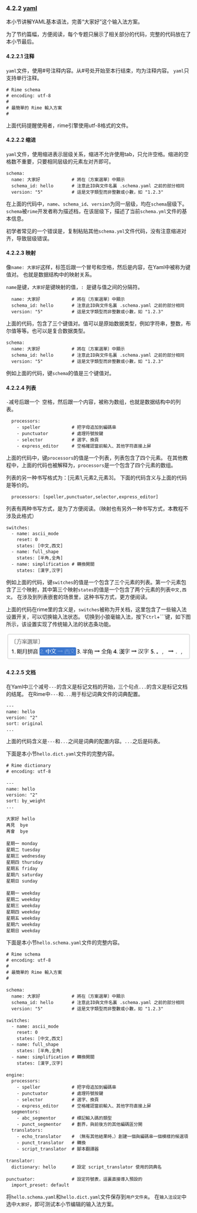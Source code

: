 ### 4.2.2 [yaml](https://github.com/ChineseInputMethod/weasel/blob/master/doc/4.2%20customization/4.2.2%20yaml/weasel.md)

本小节讲解YAML基本语法，完善“大家好”这个输入法方案。

为了节约篇幅，方便阅读，每个专题只展示了相关部分的代码，完整的代码放在了本小节最后。

#### 4.2.2.1 注释

`yaml`文件，使用#号注释内容。从#号处开始至本行结束，均为注释内容。
`yaml`只支持单行注释。

```
# Rime schema
# encoding: utf-8
#
# 最簡單的 Rime 輸入方案
#
```

上面代码提醒使用者，rime引擎使用utf-8格式的文件。

#### 4.2.2.2 缩进

`yaml`文件，使用缩进表示层级关系，缩进不允许使用tab，只允许空格。缩进的空格数不重要，只要相同层级的元素左对齐即可。

```
schema:
  name: 大家好            # 將在〔方案選單〕中顯示
  schema_id: hello       # 注意此ID與文件名裏 .schema.yaml 之前的部分相同
  version: "5"           # 這是文字類型而非整數或小數，如 "1.2.3"
```

在上面的代码中，`name`、`schema_id`、`version`为同一层级，均在`schema`层级下。
`schema`被`rime`开发者称为描述档，在该层级下，描述了当前`schema.yml`文件的基本信息。

初学者常见的一个错误是，复制粘贴其他`schema.yml`文件代码，没有注意缩进对齐，导致层级错误。

#### 4.2.2.3 映射

像`name: 大家好`这样，标签后跟一个冒号和空格，然后是内容，在Yaml中被称为键值对。
也就是数据结构中的映射关系。

`name`是键，`大家好`是键映射的值，`: `是键与值之间的分隔符。

```
  name: 大家好            # 將在〔方案選單〕中顯示
  schema_id: hello       # 注意此ID與文件名裏 .schema.yaml 之前的部分相同
  version: "5"           # 這是文字類型而非整數或小數，如 "1.2.3"
```

上面的代码，包含了三个键值对。值可以是原始数据类型，例如字符串，整数，布尔值等等。也可以是复合数据类型。

```
schema:
  name: 大家好            # 將在〔方案選單〕中顯示
  schema_id: hello       # 注意此ID與文件名裏 .schema.yaml 之前的部分相同
  version: "5"           # 這是文字類型而非整數或小數，如 "1.2.3"
```

例如上面的代码，键`schema`的值是三个键值对。

#### 4.2.2.4 列表

`-`减号后跟一个` `空格，然后跟一个内容，被称为数组，也就是数据结构中的列表。

```
  processors:
    - speller            # 把字母追加到編碼串
    - punctuator         # 處理符號按鍵
    - selector           # 選字、換頁
    - express_editor     # 空格確認當前輸入、其他字符直接上屏
```

上面的代码中，键`processors`的值是一个列表，列表包含了四个元素。
在其他教程中，上面的代码也被解释为，`processors`是一个包含了四个元素的数组。

列表的另一种书写格式为：[元素1,元素2,元素3]。
下面的代码含义与上面的代码是等价的。

```
  processors: [speller,punctuator,selector,express_editor]
```

列表有两种书写方式，是为了方便阅读。（映射也有另外一种书写方式，本教程不涉及此格式）

```
switches:
  - name: ascii_mode
    reset: 0
    states: [中文,西文]
  - name: full_shape
    states: [半角,全角]
  - name: simplification # 轉換開關
    states: [漢字,汉字]
```

例如上面的代码，键`switches`的值是一个包含了三个元素的列表。第一个元素包含了三个映射，其中第三个映射`states`的值是一个包含了两个元素的列表`中文,西文`。
在涉及到列表嵌套的场景里，这种书写方式，更方便阅读。

上面的代码在rime里的含义是，`switches`被称为开关档，这里包含了一些输入法设置开关，可以切换输入法状态。
切换到小狼毫输入法，按下`Ctrl`+```键，如下图所示，该设置实现了传统输入法的状态条功能。

![switch](switch.png)

#### 4.2.2.5 文档

在Yaml中三个减号`---`的含义是标记文档的开始，三个句点`...`的含义是标记文档的结尾。
在Rime中`---`和`...`用于标记词典文件的词典配置。

```
---
name: hello
version: "2"
sort: original
...
```

上面的代码含义是`---`和`...`之间是词典的配置内容。`...`之后是码表。

下面是本小节`hello.dict.yaml`文件的完整内容。

```
# Rime dictionary
# encoding: utf-8

---
name: hello
version: "2"
sort: by_weight
...

大家好	hello
再見	bye
再會	bye

星期一	monday
星期二	tuesday
星期三	wednesday
星期四	thursday
星期五	friday
星期六	saturday
星期日	sunday

星期一	weekday
星期二	weekday
星期三	weekday
星期四	weekday
星期五	weekday
星期六	weekday
星期日	weekday
```

下面是本小节`hello.schema.yaml`文件的完整内容。

```
# Rime schema
# encoding: utf-8
#
# 最簡單的 Rime 輸入方案
#

schema:
  name: 大家好            # 將在〔方案選單〕中顯示
  schema_id: hello       # 注意此ID與文件名裏 .schema.yaml 之前的部分相同
  version: "5"           # 這是文字類型而非整數或小數，如 "1.2.3"

switches:
  - name: ascii_mode
    reset: 0
    states: [中文,西文]
  - name: full_shape
    states: [半角,全角]
  - name: simplification # 轉換開關
    states: [漢字,汉字]
    
engine:
  processors:
    - speller            # 把字母追加到編碼串
    - punctuator         # 處理符號按鍵
    - selector           # 選字、換頁
    - express_editor     # 空格確認當前輸入、其他字符直接上屏
  segmentors:
    - abc_segmentor      # 標記輸入碼的類型
    - punct_segmentor    # 劃界，與前後方的其他編碼區分開
  translators:
    - echo_translator    # （無有其他結果時，）創建一個與編碼串一個模樣的候選項
    - punct_translator   # 轉換
    - script_translator  # 腳本翻譯器

translator:
  dictionary: hello      # 設定 script_translator 使用的詞典名
  
punctuator:              # 設定符號表，這裏直接導入預設的
  import_preset: default
```

将`hello.schema.yaml`和`hello.dict.yaml`文件保存到`用户文件夹`。
在`输入法设定`中选中`大家好`，即可测试本小节编辑的输入法方案。